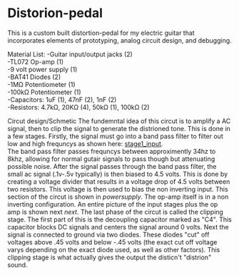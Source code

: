 # Distorion-pedal
This is a custom built distortion-pedal for my electric guitar that incorporates elements of prototyping, analog circuit design, and debugging. 


Material List:
-Guitar input/output jacks (2)     
-TL072 Op-amp (1)    
-9 volt power supply (1)    
-BAT41 Diodes (2)    
-1MΩ Potentiometer (1)    
-100kΩ Potentiometer (1)   
-Capacitors: 1uF (1), 47nF (2), 1nF (2)    
-Resistors: 4.7kΩ, 20KΩ (4), 50kΩ (1), 100kΩ (2)    


Circut design/Schmetic
The fundemntal idea of this circut is to amplify a AC signal, then to clip the signal to generate the distrioned tone. This is done in a few stages. Firstly, the signal must go into a band pass filter to filter out 
low and high frequncys as shown here:  [stage1_input](/images/stage1_input.png).  <br>   The band pass filter passes frequncys between approximently 34hz to 8khz, allowing for normal gutair signals to pass though but attenuating possible noise. After the signal passes through the band pass filter, the small ac signal (.1v-.5v typically) is then biased to 4.5 volts. This is done by creating a voltage divider that results in a voltage drop of 4.5 volts between two resistors. This voltage is then used to bias the non inverting input. This section of the circut is shown in *powersupply*. The op-amp itself is in a non inverting configuration. An entire picture of the input stages plus the op amp is shown next *next*. 
The last phase of the circut is called the clipping stage. The first part of this is the decoupling capacitor marked as "C4". This capacitor blocks DC signals and centers the signal around 0 volts. Next the signal is connected to ground via two diodes. These diodes "cut" off voltages above .45 volts and below -.45 volts (the exact cut off voltage varys depending on the exact diode used, as well as other factors). This clipping stage is what actually gives the output the disticn't "distrion" sound.  
